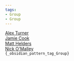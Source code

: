 ```yaml
---
tags:
- Group
- Group
---
```

   
[Alex Turner](/not_created.md)   
[Jamie Cook](/not_created.md)   
[Matt Helders](/not_created.md)   
[Nick O'Malley](/not_created.md)   
`{_obsidian_pattern_tag_Group}`